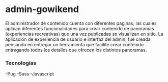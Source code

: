 # admin-gowikend
El administrador de contenido cuenta con diferentes paginas, las cuales aplican diferentes funcionalidades para crear contenido de panoramas
(experiencias recreativas) que una vez publicadas se visualizan en sitio.
La aplicación de experiencia de usuario e interfaz del admin, fue creada pensando en entregar un herramienta que facilite crear contenido entregando 
todos los detalles que ofrecen los distintos panoramas.

### Tecnologías 
-Pug 
-Sass
-Javascript
